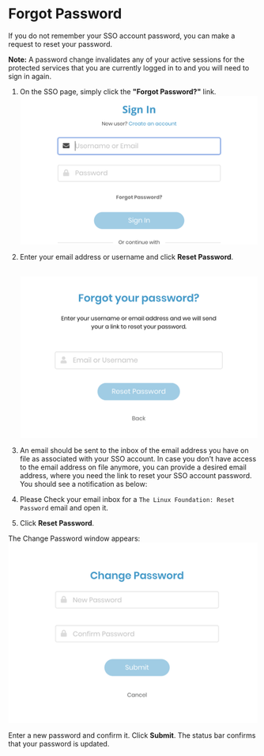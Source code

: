 # Forgot Password

If you do not remember your SSO account password, you can make a request to reset your password.

**Note:** A password change invalidates any of your active sessions for the protected services that you are currently logged in to and you will need to sign in again.

1. On the SSO page, simply click the **"Forgot Password?"** link.​![Forgot your password?](../.gitbook/assets/screen-shot-2020-05-04-at-6.40.37-pm.png)​
2. Enter your email address or username and click **Reset Password**. 

   ​ ![Forgot your password?](../.gitbook/assets/screen-shot-2020-05-04-at-6.42.25-pm.png)

3. An email should be sent to the inbox of the email address you have on file as associated with your SSO account. In case you don't have access to the email address on file anymore, you can provide a desired email address, where you need the link to reset your SSO account password. You should see a notification as below:                    

4. Please Check your email inbox for a `The Linux Foundation: Reset Password` email and open it.

5. Click **Reset Password**.

The Change Password window appears:                      ​![Change Password](../.gitbook/assets/screen-shot-2020-05-04-at-6.45.53-pm.png)​

Enter a new password and confirm it. Click **Submit**. The status bar confirms that your password is updated.


